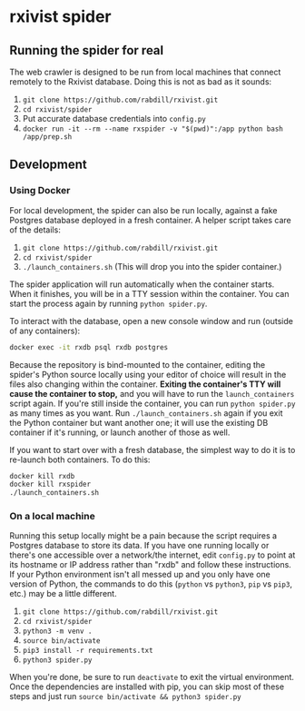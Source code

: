 # rxivist spider

## Running the spider for real
The web crawler is designed to be run from local machines that connect remotely to the Rxivist database. Doing this is not as bad as it sounds:

1. `git clone https://github.com/rabdill/rxivist.git`
1. `cd rxivist/spider`
1. Put accurate database credentials into `config.py`
1. `docker run -it --rm --name rxspider -v "$(pwd)":/app python bash /app/prep.sh`

## Development
### Using Docker

For local development, the spider can also be run locally, against a fake Postgres database deployed in a fresh container. A helper script takes care of the details:

1. `git clone https://github.com/rabdill/rxivist.git`
1. `cd rxivist/spider`
1. `./launch_containers.sh` (This will drop you into the spider container.)

The spider application will run automatically when the container starts. When it finishes, you will be in a TTY session within the container. You can start the process again by running `python spider.py`.

To interact with the database, open a new console window and run (outside of any containers):

```sh
docker exec -it rxdb psql rxdb postgres
```

Because the repository is bind-mounted to the container, editing the spider's Python source locally using your editor of choice will result in the files also changing within the container. **Exiting the container's TTY will cause the container to stop,** and you will have to run the `launch_containers` script again. If you're still inside the container, you can run `python spider.py` as many times as you want. Run `./launch_containers.sh` again if you exit the Python container but want another one; it will use the existing DB container if it's running, or launch another of those as well.

If you want to start over with a fresh database, the simplest way to do it is to re-launch both containers. To do this:

```sh
docker kill rxdb
docker kill rxspider
./launch_containers.sh
```

### On a local machine

Running this setup locally might be a pain because the script requires a Postgres database to store its data. If you have one running locally or there's one accessible over a network/the internet, edit `config.py` to point at its hostname or IP address rather than "rxdb" and follow these instructions. If your Python environment isn't all messed up and you only have one version of Python, the commands to do this (`python` vs `python3`, `pip` vs `pip3`, etc.) may be a little different.

1. `git clone https://github.com/rabdill/rxivist.git`
1. `cd rxivist/spider`
1. `python3 -m venv .`
1. `source bin/activate`
1. `pip3 install -r requirements.txt`
1. `python3 spider.py`

When you're done, be sure to run `deactivate` to exit the virtual environment. Once the dependencies are installed with pip, you can skip most of these steps and just run `source bin/activate && python3 spider.py`
